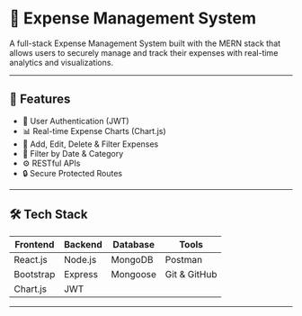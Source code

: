 # 💸 Expense Management System

A full-stack Expense Management System built with the MERN stack that allows users to securely manage and track their expenses with real-time analytics and visualizations.

---

## 📌 Features

- 🔐 User Authentication (JWT)
- 📊 Real-time Expense Charts (Chart.js)
- 📁 Add, Edit, Delete & Filter Expenses
- 🔎 Filter by Date & Category
- ⚙️ RESTful APIs
- 🔒 Secure Protected Routes

---

## 🛠 Tech Stack

| Frontend  | Backend  | Database | Tools        |
|-----------|----------|----------|--------------|
| React.js  | Node.js  | MongoDB  | Postman      |
| Bootstrap | Express  | Mongoose | Git & GitHub |
| Chart.js  | JWT      |          |              |

---



